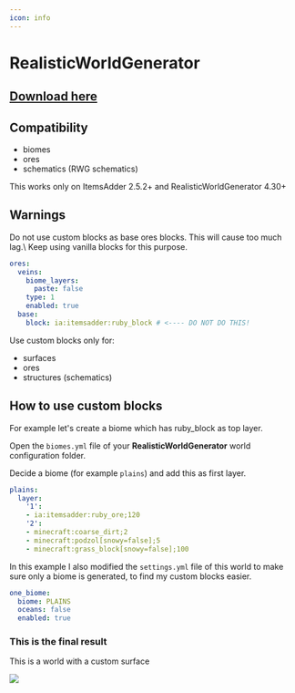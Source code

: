 ```yaml
---
icon: info
---
```


# RealisticWorldGenerator

## [Download here](https://www.spigotmc.org/resources/realisticworldgenerator-1-8-8-1-16-x.15905/)

## Compatibility

* biomes
* ores
* schematics (RWG schematics)


<Warning>
This works only on ItemsAdder 2.5.2+ and RealisticWorldGenerator 4.30+
</Warning>


## Warnings


<Warning>
Do not use custom blocks as base ores blocks. This will cause too much lag.\
Keep using vanilla blocks for this purpose.
</Warning>



```yaml ores.yml lines icon="yaml"
ores:
  veins:
    biome_layers:
      paste: false
    type: 1
    enabled: true
  base:
    block: ia:itemsadder:ruby_block # <---- DO NOT DO THIS!
```



<Note>
Use custom blocks only for:

* surfaces
* ores
* structures (schematics)
</Note>


## How to use custom blocks

For example let's create a biome which has ruby\_block as top layer.

Open the `biomes.yml` file of your **RealisticWorldGenerator** world configuration folder.

Decide a biome (for example `plains`) and add this as first layer.


```yaml biomes.yml lines icon="yaml"
plains:
  layer:
    '1':
    - ia:itemsadder:ruby_ore;120
    '2':
    - minecraft:coarse_dirt;2
    - minecraft:podzol[snowy=false];5
    - minecraft:grass_block[snowy=false];100
```


In this example I also modified the `settings.yml` file of this world to make sure only a biome is generated, to find my custom blocks easier.


```yaml settings.yml lines icon="yaml"
one_biome:
  biome: PLAINS
  oceans: false
  enabled: true
```


### This is the final result

This is a world with a custom surface

![](<../../.gitbook/assets/image (192).png>)